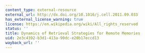 ```yaml
---
content_type: external-resource
external_url: http://dx.doi.org/10.1016/j.cell.2011.09.033
has_external_license_warning: true
license: https://en.wikipedia.org/wiki/All_rights_reserved
status: ''
title: Dynamics of Retrieval Strategies for Remote Memories
uid: 2e3c4392-b3d1-413a-90dc-e20b17eccd13
wayback_url: ''
---
```

